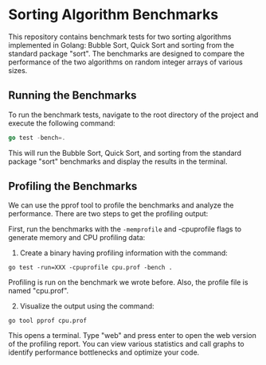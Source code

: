 # Sorting Algorithm Benchmarks
This repository contains benchmark tests for two sorting algorithms implemented in Golang: Bubble Sort, Quick Sort and sorting from the standard package "sort". The benchmarks are designed to compare the performance of the two algorithms on random integer arrays of various sizes.

## Running the Benchmarks
To run the benchmark tests, navigate to the root directory of the project and execute the following command:

```go
go test -bench=.
```
This will run the Bubble Sort, Quick Sort, and sorting from the standard package "sort" benchmarks and display the results in the terminal.

## Profiling the Benchmarks

We can use the pprof tool to profile the benchmarks and analyze the performance. There are two steps to get the profiling output:

First, run the benchmarks with the `-memprofile` and -cpuprofile flags to generate memory and CPU profiling data:
1. Create a binary having profiling information with the command:
```
go test -run=XXX -cpuprofile cpu.prof -bench .
```
Profiling is run on the benchmark we wrote before. Also, the profile file is named "cpu.prof".

2. Visualize the output using the command:
```
go tool pprof cpu.prof
```
This opens a terminal. Type "web" and press enter to open the web version of the profiling report. You can view various statistics and call graphs to identify performance bottlenecks and optimize your code.
